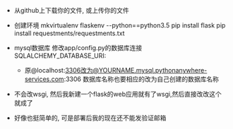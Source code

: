 * 从github上下载你的文件, 或上传你的文件

* 创建环境
    mkvirtualenv flaskenv --python==python3.5
    pip install flask
    pip install requestments/requestments.txt

* mysql数据库
  修改app/config.py的数据库连接SQLALCHEMY_DATABASE_URI:
    * 原@localhost:3306改为@YOURNAME.mysql.pythonanywhere-services.com:3306
      数据库名称也要相应的改为自己创建的数据库名称

* 不会改wsgi, 然后我新建一个flask的web应用就有了wsgi,然后直接改改这个就成了

* 好像也挺简单的, 可是部署后我的现在还不能发验证邮箱

